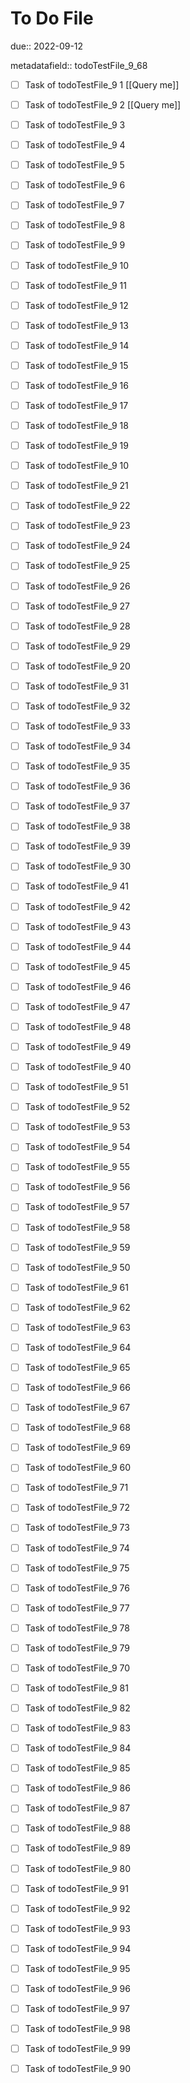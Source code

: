 # To Do File

due:: 2022-09-12

metadatafield:: todoTestFile_9_68

- [ ] Task of todoTestFile_9 1 [[Query me]]
- [ ] Task of todoTestFile_9 2 [[Query me]]
- [ ] Task of todoTestFile_9 3
- [ ] Task of todoTestFile_9 4
- [ ] Task of todoTestFile_9 5
- [ ] Task of todoTestFile_9 6
- [ ] Task of todoTestFile_9 7
- [ ] Task of todoTestFile_9 8
- [ ] Task of todoTestFile_9 9
- [ ] Task of todoTestFile_9 10

- [ ] Task of todoTestFile_9 11 
- [ ] Task of todoTestFile_9 12 
- [ ] Task of todoTestFile_9 13
- [ ] Task of todoTestFile_9 14
- [ ] Task of todoTestFile_9 15
- [ ] Task of todoTestFile_9 16
- [ ] Task of todoTestFile_9 17
- [ ] Task of todoTestFile_9 18
- [ ] Task of todoTestFile_9 19
- [ ] Task of todoTestFile_9 10

- [ ] Task of todoTestFile_9 21 
- [ ] Task of todoTestFile_9 22 
- [ ] Task of todoTestFile_9 23
- [ ] Task of todoTestFile_9 24
- [ ] Task of todoTestFile_9 25
- [ ] Task of todoTestFile_9 26
- [ ] Task of todoTestFile_9 27
- [ ] Task of todoTestFile_9 28
- [ ] Task of todoTestFile_9 29
- [ ] Task of todoTestFile_9 20

- [ ] Task of todoTestFile_9 31 
- [ ] Task of todoTestFile_9 32 
- [ ] Task of todoTestFile_9 33
- [ ] Task of todoTestFile_9 34
- [ ] Task of todoTestFile_9 35
- [ ] Task of todoTestFile_9 36
- [ ] Task of todoTestFile_9 37
- [ ] Task of todoTestFile_9 38
- [ ] Task of todoTestFile_9 39
- [ ] Task of todoTestFile_9 30

- [ ] Task of todoTestFile_9 41 
- [ ] Task of todoTestFile_9 42 
- [ ] Task of todoTestFile_9 43
- [ ] Task of todoTestFile_9 44
- [ ] Task of todoTestFile_9 45
- [ ] Task of todoTestFile_9 46
- [ ] Task of todoTestFile_9 47
- [ ] Task of todoTestFile_9 48
- [ ] Task of todoTestFile_9 49
- [ ] Task of todoTestFile_9 40

- [ ] Task of todoTestFile_9 51 
- [ ] Task of todoTestFile_9 52 
- [ ] Task of todoTestFile_9 53
- [ ] Task of todoTestFile_9 54
- [ ] Task of todoTestFile_9 55
- [ ] Task of todoTestFile_9 56
- [ ] Task of todoTestFile_9 57
- [ ] Task of todoTestFile_9 58
- [ ] Task of todoTestFile_9 59
- [ ] Task of todoTestFile_9 50

- [ ] Task of todoTestFile_9 61 
- [ ] Task of todoTestFile_9 62 
- [ ] Task of todoTestFile_9 63
- [ ] Task of todoTestFile_9 64
- [ ] Task of todoTestFile_9 65
- [ ] Task of todoTestFile_9 66
- [ ] Task of todoTestFile_9 67
- [ ] Task of todoTestFile_9 68
- [ ] Task of todoTestFile_9 69
- [ ] Task of todoTestFile_9 60

- [ ] Task of todoTestFile_9 71 
- [ ] Task of todoTestFile_9 72 
- [ ] Task of todoTestFile_9 73
- [ ] Task of todoTestFile_9 74
- [ ] Task of todoTestFile_9 75
- [ ] Task of todoTestFile_9 76
- [ ] Task of todoTestFile_9 77
- [ ] Task of todoTestFile_9 78
- [ ] Task of todoTestFile_9 79
- [ ] Task of todoTestFile_9 70


- [ ] Task of todoTestFile_9 81 
- [ ] Task of todoTestFile_9 82 
- [ ] Task of todoTestFile_9 83
- [ ] Task of todoTestFile_9 84
- [ ] Task of todoTestFile_9 85
- [ ] Task of todoTestFile_9 86
- [ ] Task of todoTestFile_9 87
- [ ] Task of todoTestFile_9 88
- [ ] Task of todoTestFile_9 89
- [ ] Task of todoTestFile_9 80


- [ ] Task of todoTestFile_9 91 
- [ ] Task of todoTestFile_9 92 
- [ ] Task of todoTestFile_9 93
- [ ] Task of todoTestFile_9 94
- [ ] Task of todoTestFile_9 95
- [ ] Task of todoTestFile_9 96
- [ ] Task of todoTestFile_9 97
- [ ] Task of todoTestFile_9 98
- [ ] Task of todoTestFile_9 99
- [ ] Task of todoTestFile_9 90

